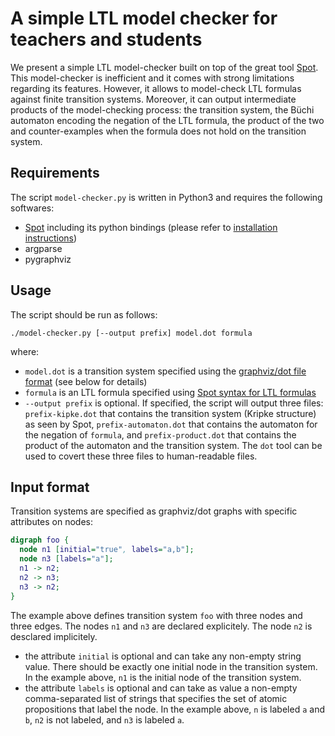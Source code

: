 # A simple LTL model checker for teachers and students

We present a simple LTL model-checker built on top of the great tool [Spot](https://spot.lrde.epita.fr/). This model-checker is inefficient and it comes with strong limitations regarding its features. However, it allows to model-check LTL formulas against finite transition systems. Moreover, it can output intermediate products of the model-checking process: the transition system, the Büchi automaton encoding the negation of the LTL formula, the product of the two and counter-examples when the formula does not hold on the transition system.

## Requirements

The script `model-checker.py` is written in Python3 and requires the following softwares:
- [Spot](https://spot.lrde.epita.fr/) including its python bindings (please refer to [installation instructions](https://spot.lrde.epita.fr/install.html))
- argparse
- pygraphviz

## Usage

The script should be run as follows:

```
./model-checker.py [--output prefix] model.dot formula
```

where:
- `model.dot` is a transition system specified using the [graphviz/dot file format](https://www.graphviz.org/doc/info/lang.html) (see below for details)
- `formula` is an LTL formula specified using [Spot syntax for LTL formulas](https://spot.lrde.epita.fr/tl.pdf)
- `--output prefix` is optional. If specified, the script will output three files: `prefix-kipke.dot` that contains the transition system (Kripke structure) as seen by Spot, `prefix-automaton.dot` that contains the automaton for the negation of `formula`, and `prefix-product.dot` that contains the product of the automaton and the transition system. The `dot` tool can be used to covert these three files to human-readable files.

## Input format

Transition systems are specified as graphviz/dot graphs with specific attributes on nodes:

```dot
digraph foo {
  node n1 [initial="true", labels="a,b"];
  node n3 [labels="a"];
  n1 -> n2;
  n2 -> n3;
  n3 -> n2;
}
```

The example above defines transition system `foo` with three nodes and three edges. The nodes `n1` and `n3` are declared explicitely. The node `n2` is desclared implicitely.
- the attribute `initial` is optional and can take any non-empty string value. There should be exactly one initial node in the transition system. In the example above, `n1` is the initial node of the transition system.
- the attribute `labels` is optional and can take as value a non-empty comma-separated list of strings that specifies the set of atomic propositions that label the node. In the example above, `n` is labeled `a` and `b`, `n2` is not labeled, and `n3` is labeled `a`.
